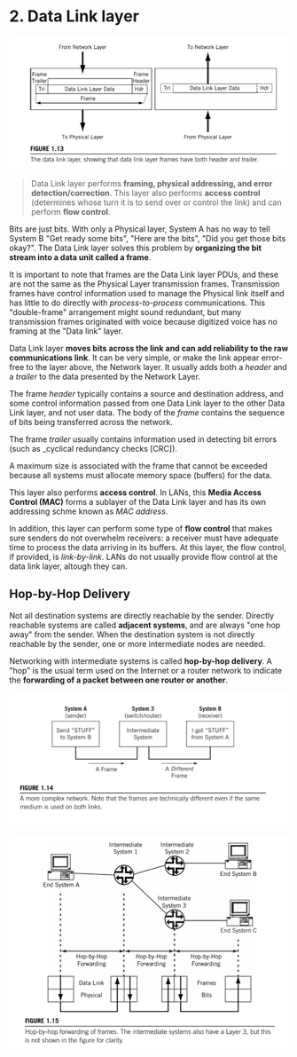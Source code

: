# 2. Data Link layer

![link](./images/link.png)

> Data Link layer performs __framing, physical addressing, and error detection/correction__. This layer also performs __access control__ (determines whose turn it is to send over or control the link) and can perform __flow control__.

Bits are just bits. With only a Physical layer, System A has no way to tell System B "Get ready some bits", "Here are the bits", "Did you get those bits okay?". The Data Link layer solves this problem by __organizing the bit stream into a data unit called a frame__.

It is important to note that frames are the Data Link layer PDUs, and these are not the same as the Physical Layer transmission frames. Transmission frames have control information used to manage the Physical link itself and has little to do directly with _process-to-process_ communications. This "double-frame" arrangement might sound redundant, but many transmission frames originated with voice because digitized voice has no framing at the "Data link" layer.

Data Link layer __moves bits across the link and can add reliability to the raw communications link__. It can be very simple, or make the link appear error-free to the layer above, the Network layer. It usually adds both a _header_ and a _trailer_ to the data presented by the Network Layer.

The frame _header_ typically contains a source and destination address, and some control information passed from one Data Link layer to the other Data Link layer, and not user data. The body of the _frame_ contains the sequence of bits being transferred across the network.

The frame _trailer_ usually contains information used in detecting bit errors (such as _cyclical redundancy checks [CRC]).

A maximum size is associated with the frame that cannot be exceeded because all systems must allocate memory space (buffers) for the data.

This layer also performs __access control__. In LANs, this __Media Access Control (MAC)__ forms a sublayer of the Data Link layer and has its own addressing schme known as _MAC address_.

In addition, this layer can perform some type of __flow control__ that makes sure senders do not overwhelm receivers: a receiver must have adequate time to process the data arriving in its buffers. At this layer, the flow control, if provided, is _link-by-link_. LANs do not usually provide flow control at the data link layer, altough they can.

## Hop-by-Hop Delivery

Not all destination systems are directly reachable by the sender. Directly reachable systems are called __adjacent systems__, and are always "one hop away" from the sender. When the destination system is not directly reachable by the sender, one or more intermediate nodes are needed.

Networking with intermediate systems is called __hop-by-hop delivery__. A "hop" is the usual term used on the Internet or a router network to indicate the __forwarding of a packet between one router or another__.

![hop-by-hop](./images/hop-by-hop.png)

![hop-by-hop forwarding](./images/forwarding.png)
